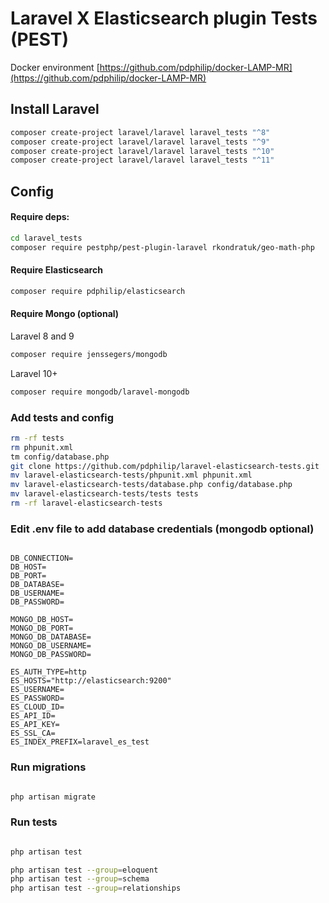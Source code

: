 # Laravel X Elasticsearch plugin Tests (PEST)

Docker environment [https://github.com/pdphilip/docker-LAMP-MR](https://github.com/pdphilip/docker-LAMP-MR)

## Install Laravel

```bash
composer create-project laravel/laravel laravel_tests "^8"
composer create-project laravel/laravel laravel_tests "^9"
composer create-project laravel/laravel laravel_tests "^10"
composer create-project laravel/laravel laravel_tests "^11"

```

## Config

#### Require deps:
```bash
cd laravel_tests
composer require pestphp/pest-plugin-laravel rkondratuk/geo-math-php
```

#### Require Elasticsearch
```bash
composer require pdphilip/elasticsearch
```

#### Require Mongo (optional)
Laravel 8 and 9
```bash
composer require jenssegers/mongodb
```
Laravel 10+
```bash
composer require mongodb/laravel-mongodb
```

### Add tests and config
```bash
rm -rf tests
rm phpunit.xml
tm config/database.php
git clone https://github.com/pdphilip/laravel-elasticsearch-tests.git
mv laravel-elasticsearch-tests/phpunit.xml phpunit.xml
mv laravel-elasticsearch-tests/database.php config/database.php
mv laravel-elasticsearch-tests/tests tests
rm -rf laravel-elasticsearch-tests
```



### Edit .env file to add database credentials (mongodb optional)

```dotenv

DB_CONNECTION=
DB_HOST=
DB_PORT=
DB_DATABASE=
DB_USERNAME=
DB_PASSWORD=

MONGO_DB_HOST=
MONGO_DB_PORT=
MONGO_DB_DATABASE=
MONGO_DB_USERNAME=
MONGO_DB_PASSWORD=

ES_AUTH_TYPE=http
ES_HOSTS="http://elasticsearch:9200"
ES_USERNAME=
ES_PASSWORD=
ES_CLOUD_ID=
ES_API_ID=
ES_API_KEY=
ES_SSL_CA=
ES_INDEX_PREFIX=laravel_es_test

```


### Run migrations

```bash

php artisan migrate

```

### Run tests

```bash

php artisan test

php artisan test --group=eloquent
php artisan test --group=schema
php artisan test --group=relationships


```
